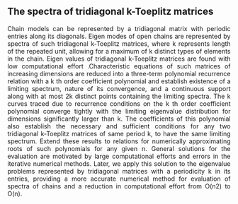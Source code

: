 

<h2>The spectra of tridiagonal k-Toeplitz matrices</h2>
<p align="justify">
  Chain models can be represented by a tridiagonal matrix with periodic entries along its diagonals. Eigen modes of open chains are represented by spectra of such tridiagonal k-Toeplitz matrices, where k represents length of the repeated unit, allowing for a maximum of k distinct types of elements in the chain. Eigen values of tridiagonal k-Toeplitz matrices are found with low computational effort .Characteristic equations of such matrices of increasing dimensions are reduced into a three-term polynomial recurrence relation with a k th order coefficient polynomial and establish existence of a limiting spectrum, nature of its convergence, and a continuous support along with at most 2k distinct points containing the limiting spectra. The k curves traced due to recurrence conditions on the k th order coefficient polynomial converge tightly with the limiting eigenvalue distribution for dimensions significantly larger than k. The coefficients of this polynomial also establish the necessary and sufficient conditions for any two tridiagonal k-Toeplitz matrices of same period k, to have the same limiting spectrum. Extend these results to relations for numerically approximating roots of such polynomials for any given n. General solutions for the evaluation are motivated by large computational efforts and errors in the iterative numerical methods. Later, we apply this solution to the eigenvalue problems represented by tridiagonal matrices with a periodicity k in its entries, providing a more accurate numerical method for evaluation of spectra of chains and a reduction in computational effort from O(n2) to O(n).
  
</p>
<p align='center>
	
<figure>
	<img src='eigen_values.png'>
    <figcaption>Comparison between builtin eigen values and achieved eigenvalues is given </figcaption>
</figure>

</p>

